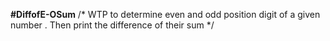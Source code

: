 **#DiffofE-OSum**
/* WTP to determine even and odd position digit of a given number .
 Then print the difference of their sum  */

